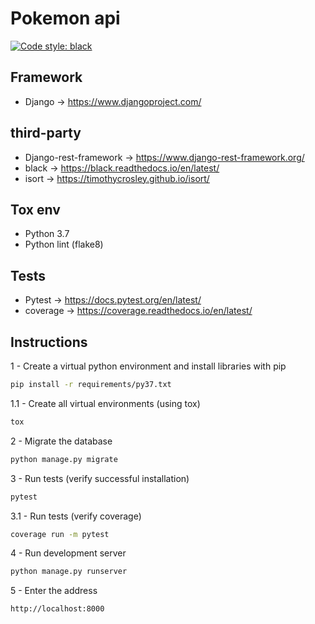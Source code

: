 Pokemon api
===========
[![Code style: black](https://img.shields.io/badge/code%20style-black-000000.svg)](https://github.com/psf/black)

## Framework

* Django -> https://www.djangoproject.com/

## third-party

* Django-rest-framework -> https://www.django-rest-framework.org/
* black -> https://black.readthedocs.io/en/latest/
* isort -> https://timothycrosley.github.io/isort/

## Tox env

* Python 3.7
* Python lint (flake8)

## Tests

* Pytest -> https://docs.pytest.org/en/latest/
* coverage -> https://coverage.readthedocs.io/en/latest/

## Instructions

1 - Create a virtual python environment and install libraries with pip
```bash
pip install -r requirements/py37.txt
```

1.1 - Create all virtual environments (using tox)
```bash
tox
```

2 - Migrate the database
```bash
python manage.py migrate
```

3 - Run tests (verify successful installation)
```bash
pytest
```

3.1 - Run tests (verify coverage)
```bash
coverage run -m pytest
```

4 - Run development server
```bash
python manage.py runserver
```

5 - Enter the address
```bash
http://localhost:8000
```
